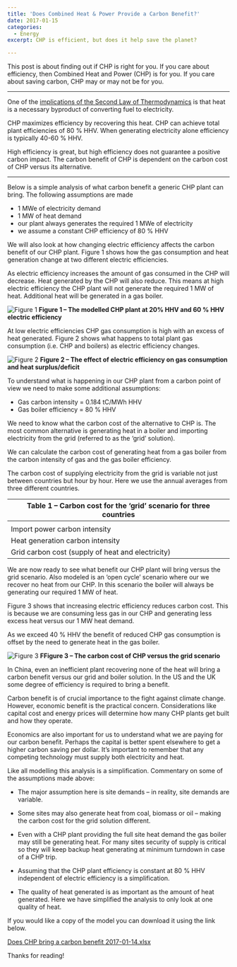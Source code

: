 ```yaml
---
title: 'Does Combined Heat & Power Provide a Carbon Benefit?'
date: 2017-01-15
categories:
  - Energy
excerpt: CHP is efficient, but does it help save the planet?

---
```

This post is about finding out if CHP is right for you. If you care about efficiency, then Combined Heat and Power (CHP) is for you.  If you care about saving carbon, CHP may or may not be for you.

---

One of the [implications of the Second Law of Thermodynamics](http://adgefficiency.com/energy-basics-the-first-second-law-of-thermodynamics/) is that heat is a necessary byproduct of converting fuel to electricity.  

CHP maximizes efficiency by recovering this heat.  CHP can achieve total plant efficiencies of 80 % HHV.  When generating electricity alone efficiency is typically 40-60 % HHV.

High efficiency is great, but high efficiency does not guarantee a positive carbon impact.  The carbon benefit of CHP is dependent on the carbon cost of CHP versus its alternative.

---

Below is a simple analysis of what carbon benefit a generic CHP plant can bring.  The following assumptions are made
- 1 MWe of electricity demand
- 1 MW of heat demand
- our plant always generates the required 1 MWe of electricity
- we assume a constant CHP efficiency of 80 % HHV

We will also look at how changing electric efficiency affects the carbon benefit of our CHP plant.  Figure 1 shows how the gas consumption and heat generation change at two different electric efficiencies.

As electric efficiency increases the amount of gas consumed in the CHP will decrease.  Heat generated by the CHP will also reduce.   This means at high electric efficiency the CHP plant will not generate the required 1 MW of heat.  Additional heat will be generated in a gas boiler.  

![Figure 1]({{"/assets/chp_carbon_benefit/fig1.png"}})
**Figure 1 – The modelled CHP plant at 20% HHV and 60 % HHV electric efficiency**

At low electric efficiencies CHP gas consumption is high with an excess of heat generated.  Figure 2 shows what happens to total plant gas consumption (i.e. CHP and boilers) as electric efficiency changes.

![Figure 2]({{"/assets/chp_carbon_benefit/fig2.png"}})
**Figure 2 – The effect of electric efficiency on gas consumption and heat surplus/deficit**

To understand what is happening in our CHP plant from a carbon point of view we need to make some additional assumptions:
- Gas carbon intensity = 0.184 tC/MWh HHV
- Gas boiler efficiency = 80 % HHV

We need to know what the carbon cost of the alternative to CHP is.  The most common alternative is generating heat in a boiler and importing electricity from the grid (referred to as the ‘grid’ solution).

We can calculate the carbon cost of generating heat from a gas boiler from the carbon intensity of gas and the gas boiler efficiency.

The carbon cost of supplying electricity from the grid is variable not just between countries but hour by hour.  Here we use the annual averages from three different countries.

|Table 1 – Carbon cost for the ‘grid’ scenario for three countries|
|---|
| ||UK|	US|	China|
|Import power carbon intensity|	tC/MWh|	0.507|	0.61|	1.049|
|Heat generation carbon intensity|	tC/MWh|	0.23|	0.23|	0.23|
|Grid carbon cost (supply of heat and electricity)|	tC/hr|	0.737|	0.84|	1.279|

We are now ready to see what benefit our CHP plant will bring versus the grid scenario.  Also modeled is an ‘open cycle’ scenario where our we recover no heat from our CHP.  In this scenario the boiler will always be generating our required 1 MW of heat.

Figure 3 shows that increasing electric efficiency reduces carbon cost.  This is because we are consuming less gas in our CHP and generating less excess heat versus our 1 MW heat demand.

As we exceed 40 % HHV the benefit of reduced CHP gas consumption is offset by the need to generate heat in the gas boiler.

![Figure 3]({{"/assets/chp_carbon_benefit/fig3.png"}})
**FFigure 3 – The carbon cost of CHP versus the grid scenario**

In China, even an inefficient plant recovering none of the heat will bring a carbon benefit versus our grid and boiler solution.  In the US and the UK some degree of efficiency is required to bring a benefit.

Carbon benefit is of crucial importance to the fight against climate change. However, economic benefit is the practical concern.  Considerations like capital cost and energy prices will determine how many CHP plants get built and how they operate.

Economics are also important for us to understand what we are paying for our carbon benefit.  Perhaps the capital is better spent elsewhere to get a higher carbon saving per dollar.  It’s important to remember that any competing technology must supply both electricity and heat.

Like all modelling this analysis is a simplification.  Commentary on some of the assumptions made above:

- The major assumption here is site demands – in reality, site demands are variable.

- Some sites may also generate heat from coal, biomass or oil – making the carbon cost for the grid solution different.

- Even with a CHP plant providing the full site heat demand the gas boiler may still be generating heat.  For many sites security of supply is critical so they will keep backup heat generating at minimum turndown in case of a CHP trip.

- Assuming that the CHP plant efficiency is constant at 80 % HHV independent of electric efficiency is a simplification.

- The quality of heat generated is as important as the amount of heat generated. Here we have simplified the analysis to only look at one quality of heat.

If you would like a copy of the model you can download it using the link below.

[Does CHP bring a carbon benefit 2017-01-14.xlsx](https://github.com/ADGEfficiency/adgefficiency.github.io/blob/master/assets/chp_carbon_benefit/Does-CHP-bring-a-carbon-benefit-2017-01-14.xlsx)

Thanks for reading!
